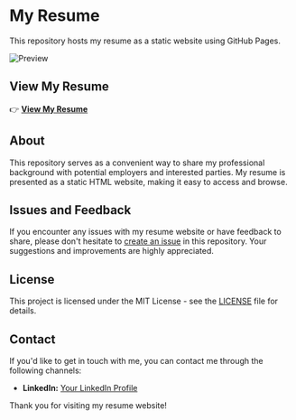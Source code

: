 # My Resume

This repository hosts my resume as a static website using GitHub Pages.

![Preview](https://k1chandrasekhar.github.io/Resume/)

## View My Resume

👉 [**View My Resume**](https://k1chandrasekhar.github.io/Resume/)

## About

This repository serves as a convenient way to share my professional background with potential employers and interested parties. My resume is presented as a static HTML website, making it easy to access and browse.

## Issues and Feedback

If you encounter any issues with my resume website or have feedback to share, please don't hesitate to [create an issue](https://github.com/k1chandrasekhar/Resume/issues) in this repository. Your suggestions and improvements are highly appreciated.

## License

This project is licensed under the MIT License - see the [LICENSE](LICENSE) file for details.

## Contact

If you'd like to get in touch with me, you can contact me through the following channels:


- **LinkedIn:** [Your LinkedIn Profile](https://www.linkedin.com/in/k1chandrasekhar/)


Thank you for visiting my resume website!
